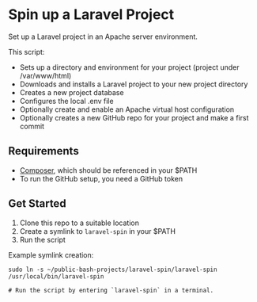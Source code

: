 Spin up a Laravel Project
=========================
Set up a Laravel project in an Apache server environment.

This script:

- Sets up a directory and environment for your project (project under /var/www/html)
- Downloads and installs a Laravel project to your new project directory
- Creates a new project database
- Configures the local .env file
- Optionally create and enable an Apache virtual host configuration
- Optionally creates a new GitHub repo for your project and make a first commit

## Requirements
- [Composer](https://getcomposer.org/), which should be referenced in your $PATH
- To run the GitHub setup, you need a GitHub token

## Get Started
1. Clone this repo to a suitable location
2. Create a symlink to `laravel-spin` in your $PATH
3. Run the script

Example symlink creation:
~~~
sudo ln -s ~/public-bash-projects/laravel-spin/laravel-spin /usr/local/bin/laravel-spin

# Run the script by entering `laravel-spin` in a terminal.
~~~
